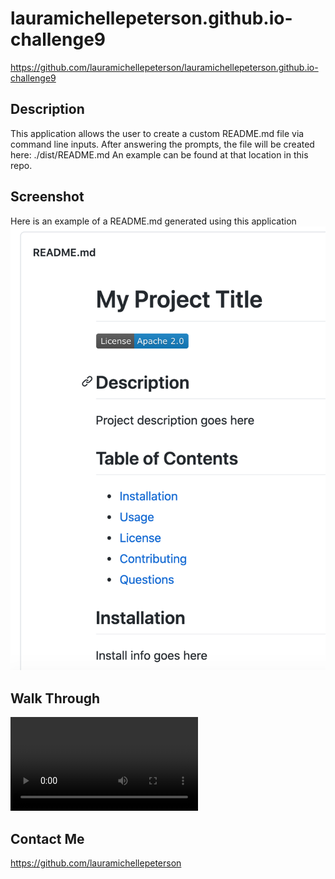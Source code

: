 # lauramichellepeterson.github.io-challenge9
https://github.com/lauramichellepeterson/lauramichellepeterson.github.io-challenge9

## Description
This application allows the user to create a custom README.md file via command line inputs.
After answering the prompts, the file will be created here: ./dist/README.md
An example can be found at that location in this repo.

## Screenshot
Here is an example of a README.md generated using this application
![ExampleReadMeScreenshot](./assets/images/ExampleReadMe.png)

## Walk Through
![Walk Through Video](https://github.com/lauramichellepeterson/lauramichellepeterson.github.io-challenge9/raw/main/assets/video/walkthru.mov)

## Contact Me
https://github.com/lauramichellepeterson
